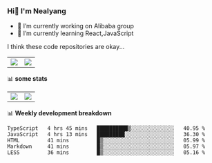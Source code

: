 ### Hi👋 I'm Nealyang

- 🔭 I’m currently working on Alibaba group
- 🌱 I’m currently learning React,JavaScript


I think these code repositories are okay...

<table>
  <tbody>
    <tr>
      <td>
        <a href="https://github.com/Nealyang/React-Express-Blog-Demo">
          <img align="center" src="https://github-readme-stats.vercel.app/api/pin/?username=Nealyang&repo=React-Express-Blog-Demo&theme=chartreuse-dark" />
        </a>
      </td>
       <td>
        <a href="https://github.com/Nealyang/PersonalBlog">
          <img align="center" src="https://github-readme-stats.vercel.app/api/pin/?username=Nealyang&repo=PersonalBlog&theme=chartreuse-dark" />
        </a>
      </td>
    </tr>
  </tbody>
</table>

📊 **some stats**


<table>
  <tbody>
    <tr>
      <td>
          <img align="center" src="https://github-readme-stats.vercel.app/api?username=Nealyang&theme=chartreuse-dark&show_icons=true" />
      </td>
       <td>
          <img align="center" src="https://github-readme-stats.vercel.app/api/top-langs/?username=Nealyang&theme=chartreuse-dark" />
      </td>
    </tr>
  </tbody>
</table>

📊 **Weekly development breakdown**

<!--START_SECTION:waka-->
```text
TypeScript   4 hrs 45 mins   ██████████▒░░░░░░░░░░░░░░   40.95 % 
JavaScript   4 hrs 13 mins   █████████░░░░░░░░░░░░░░░░   36.30 % 
HTML         41 mins         █▒░░░░░░░░░░░░░░░░░░░░░░░   05.99 % 
Markdown     41 mins         █▒░░░░░░░░░░░░░░░░░░░░░░░   05.97 % 
LESS         36 mins         █▒░░░░░░░░░░░░░░░░░░░░░░░   05.16 % 
```
<!--END_SECTION:waka-->
